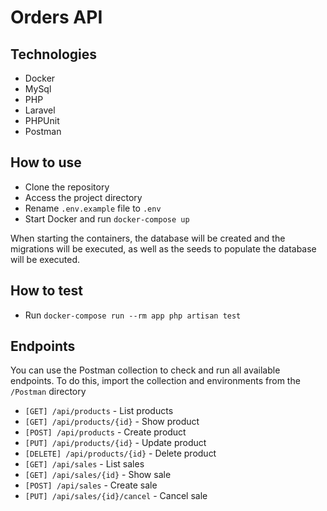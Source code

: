 # Orders API

## Technologies

-   Docker
-   MySql
-   PHP
-   Laravel
-   PHPUnit
-   Postman

## How to use

-   Clone the repository
-   Access the project directory
-   Rename `.env.example` file to `.env`
-   Start Docker and run `docker-compose up`

When starting the containers, the database will be created and the migrations will be executed, as well as the seeds to populate the database will be executed.

## How to test

-   Run `docker-compose run --rm app php artisan test`

## Endpoints

You can use the Postman collection to check and run all available endpoints. To do this, import the collection and environments from the `/Postman` directory

-   `[GET] /api/products` - List products
-   `[GET] /api/products/{id}` - Show product
-   `[POST] /api/products` - Create product
-   `[PUT] /api/products/{id}` - Update product
-   `[DELETE] /api/products/{id}` - Delete product
-   `[GET] /api/sales` - List sales
-   `[GET] /api/sales/{id}` - Show sale
-   `[POST] /api/sales` - Create sale
-   `[PUT] /api/sales/{id}/cancel` - Cancel sale
